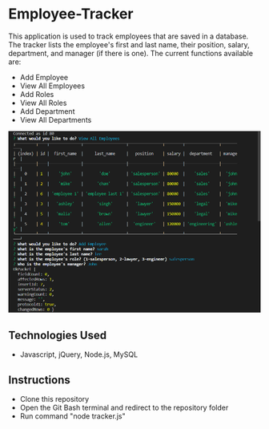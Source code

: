 # Employee-Tracker

This application is used to track employees that are saved in a database. The tracker lists the employee's first and last name, their position, salary, department, and manager (if there is one). The current functions available are:

* Add Employee
* View All Employees
* Add Roles
* View All Roles
* Add Department
* View All Departments

<img src="tracker.png">

## Technologies Used
* Javascript, jQuery, Node.js, MySQL

## Instructions
* Clone this repository
* Open the Git Bash terminal and redirect to the repository folder
* Run command "node tracker.js"